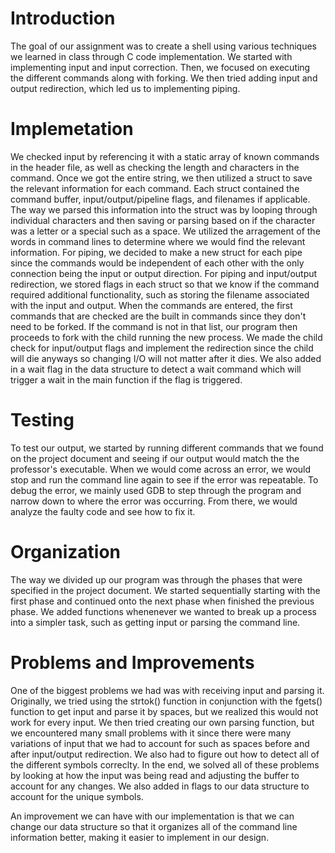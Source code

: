 # Introduction

The goal of our assignment was to create a shell using various techniques we
learned in class through C code implementation. We started with implementing
input and input correction. Then, we focused on executing the different commands
along with forking. We then tried adding input and output redirection, which led
us to implementing piping. 

# Implemetation
We checked input by referencing it with a static array of known commands in 
the header file, as well as checking the length and
characters in the command. Once we got the entire string, we then utilized a
struct to save the relevant information for each command. Each struct contained
the command buffer, input/output/pipeline flags, and filenames if applicable.
The way we parsed this information into the struct was by looping through
individual characters and then saving or parsing based on if the character was a
letter or a special such as a space. We utilized the arragement of the words in
command lines to determine where we would find the relevant information. For
piping, we decided to make a new struct for each pipe since the commands would
be independent of each other with the only connection being the input or output
direction. For piping and input/output redirection, we stored flags in each 
struct so that we know if the command required additional functionality, such as
storing the filename associated with the input and output. When the commands are
entered, the first commands that are checked are the built in commands since
they don't need to be forked. If the command is not in that list, our program
then proceeds to fork with the child running the new process. We made the child
check for input/output flags and implement the redirection since the child will
die anyways so changing I/O will not matter after it dies. We also added in a
wait flag in the data structure to detect a wait command which will trigger a
wait in the main function if the flag is triggered. 

# Testing
To test our output, we started by running different commands that we found on 
the project document and seeing if our output would match the the professor's
executable. When we would come across an error, we would stop and run the
command line again to see if the error was repeatable. To debug the error, we
mainly used GDB to step through the program and narrow down to where the error
was occurring. From there, we would analyze the faulty code and see how to fix
it.

# Organization
The way we divided up our program was through the phases that were specified in
the project document. We started sequentially starting with the first phase and
continued onto the next phase when finished the previous phase. We added
functions whenenever we wanted to break up a process into a simpler task, such
as getting input or parsing the command line.

# Problems and Improvements 
One of the biggest problems we had was with receiving input and parsing it.
Originally, we tried using the strtok() function in conjunction with the
fgets() function to get input and parse it by spaces, but we realized this would
not work for every input. We then tried creating our own parsing function, but
we encountered many small problems with it since there were many variations of
input that we had to account for such as spaces before and after input/output
redirection. We also had to figure out how to detect all of the different
symbols correclty. In the end, we solved all of these problems by looking at how
the input was being read and adjusting the buffer to account for any changes. We
also added in flags to our data structure to account for the unique symbols.

An improvement we can have with our implementation is that we can change our
data structure so that it organizes all of the command line information better,
making it easier to implement in our design. 
